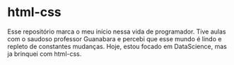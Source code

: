 # html-css


Esse repositório marca o meu início nessa vida de programador. Tive aulas com o saudoso professor Guanabara e percebi que esse mundo é lindo e repleto de constantes mudanças. Hoje, estou focado em DataScience, mas ja brinquei com html-css.
